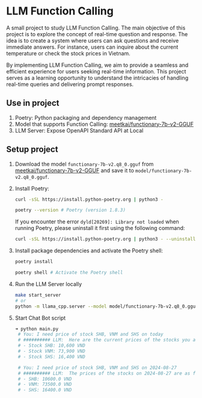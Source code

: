 # LLM Function Calling
A small project to study LLM Function Calling. The main objective of this project is to explore the concept of real-time question and response. The idea is to create a system where users can ask questions and receive immediate answers. For instance, users can inquire about the current temperature or check the stock prices in Vietnam.

By implementing LLM Function Calling, we aim to provide a seamless and efficient experience for users seeking real-time information. This project serves as a learning opportunity to understand the intricacies of handling real-time queries and delivering prompt responses.


## Use in project
1. Poetry: Python packaging and dependency management
2. Model that supports Function Calling: [meetkai/functionary-7b-v2-GGUF](https://huggingface.co/meetkai/functionary-7b-v2-GGUF)
3. LLM Server: Expose OpenAPI Standard API at Local

## Setup project
1. Download the model `functionary-7b-v2.q8_0.gguf` from [meetkai/functionary-7b-v2-GGUF](https://huggingface.co/meetkai/functionary-7b-v2-GGUF/tree/main) and save it to `model/functionary-7b-v2.q8_0.gguf`.
2. Install Poetry:
    ```bash
    curl -sSL https://install.python-poetry.org | python3 -

    poetry --version # Poetry (version 1.8.3)
    ```

    If you encounter the error `dyld[20269]: Library not loaded` when running Poetry, please uninstall it first using the following command:
    ```bash
    curl -sSL https://install.python-poetry.org | python3 - --uninstall
    ```
3. Install package dependencies and activate the Poetry shell:
    ```bash
    poetry install

    poetry shell # Activate the Poetry shell
    ```
4. Run the LLM Server locally
    ```bash
    make start_server
    # or
    python -m llama_cpp.server --model model/functionary-7b-v2.q8_0.gguf --chat_format functionary-v2 --hf_pretrained_model_name_or_path ./model
    ```
5. Start Chat Bot script
   ```bash
   ➜ python main.py
    # You: I need price of stock SHB, VNM and SHS on today
    # ########## LLM:  Here are the current prices of the stocks you asked for as of today:
    # - Stock SHB: 10,600 VND
    # - Stock VNM: 73,900 VND
    # - Stock SHS: 16,400 VND

    # You: I need price of stock SHB, VNM and SHS on 2024-08-27
    # ########## LLM:  The prices of the stocks on 2024-08-27 are as follows:
    # - SHB: 10600.0 VND
    # - VNM: 73500.0 VND
    # - SHS: 16400.0 VND
   ```
